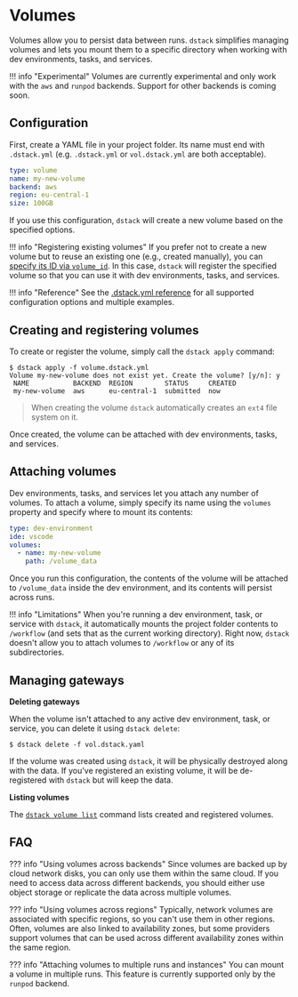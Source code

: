 # Volumes

Volumes allow you to persist data between runs. `dstack` simplifies managing volumes and lets you mount them to a specific
directory when working with dev environments, tasks, and services.

!!! info "Experimental"
    Volumes are currently experimental and only work with the `aws` and `runpod` backends.
    Support for other backends is coming soon.

## Configuration

First, create a YAML file in your project folder. Its name must end with `.dstack.yml` (e.g. `.dstack.yml` or `vol.dstack.yml`
are both acceptable).

<div editor-title="vol.dstack.yml"> 

```yaml
type: volume
name: my-new-volume
backend: aws
region: eu-central-1
size: 100GB
```

</div>

If you use this configuration, `dstack` will create a new volume based on the specified options.

!!! info "Registering existing volumes"
    If you prefer not to create a new volume but to reuse an existing one (e.g., created manually), you can 
    [specify its ID via `volume_id`](../reference/dstack.yml/volume.md#register-volume). In this case, `dstack` will register the specified volume so that you can use it with dev environments, tasks, and services.

!!! info "Reference"
    See the [.dstack.yml reference](../reference/dstack.yml/dev-environment.md)
    for all supported configuration options and multiple examples.

## Creating and registering volumes

To create or register the volume, simply call the `dstack apply` command:

<div class="termy">

```shell
$ dstack apply -f volume.dstack.yml
Volume my-new-volume does not exist yet. Create the volume? [y/n]: y
 NAME           BACKEND  REGION        STATUS     CREATED 
 my-new-volume  aws      eu-central-1  submitted  now     

```

</div>

> When creating the volume `dstack` automatically creates an `ext4` file system on it.

Once created, the volume can be attached with dev environments, tasks, and services.

## Attaching volumes

Dev environments, tasks, and services let you attach any number of volumes.
To attach a volume, simply specify its name using the `volumes` property and specify where to mount its contents:

<div editor-title=".dstack.yml"> 

```yaml
type: dev-environment
ide: vscode
volumes:
  - name: my-new-volume
    path: /volume_data
```

</div>

Once you run this configuration, the contents of the volume will be attached to `/volume_data` inside the dev environment, 
and its contents will persist across runs.

!!! info "Limitations"
    When you're running a dev environment, task, or service with `dstack`, it automatically mounts the project folder contents
    to `/workflow` (and sets that as the current working directory). Right now, `dstack` doesn't allow you to 
    attach volumes to `/workflow` or any of its subdirectories.

## Managing gateways

**Deleting gateways**

When the volume isn't attached to any active dev environment, task, or service, you can delete it using `dstack delete`:

```shell
$ dstack delete -f vol.dstack.yaml
```

If the volume was created using `dstack`, it will be physically destroyed along with the data.
If you've registered an existing volume, it will be de-registered with `dstack` but will keep the data.

**Listing volumes**

The [`dstack volume list`](../reference/cli/index.md#dstack-gateway-list) command lists created and registered volumes.

## FAQ

??? info "Using volumes across backends"
    Since volumes are backed up by cloud network disks, you can only use them within the same cloud. If you need to access
    data across different backends, you should either use object storage or replicate the data across multiple volumes.

??? info "Using volumes across regions"
    Typically, network volumes are associated with specific regions, so you can't use them in other regions. Often,
    volumes are also linked to availability zones, but some providers support volumes that can be used across different
    availability zones within the same region.

??? info "Attaching volumes to multiple runs and instances"
    You can mount a volume in multiple runs.
    This feature is currently supported only by the `runpod` backend.
